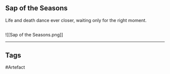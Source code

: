## Sap of the Seasons
Life and death dance ever closer,
waiting only for the right moment.
## 
![[Sap of the Seasons.png]]

---
## Tags
#Artefact